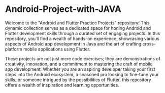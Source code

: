 # Android-Project-with-JAVA
Welcome to the "Android and Flutter Practice Projects" repository! This dynamic collection serves as a dedicated space for honing Android and Flutter development skills through a curated set of engaging projects. In this repository, you'll find a wealth of hands-on experience, showcasing various aspects of Android app development in Java and the art of crafting cross-platform mobile applications using Flutter.

These projects are not just mere code exercises; they are demonstrations of creativity, innovation, and a commitment to mastering the craft of mobile app development. Whether you are an aspiring developer taking your first steps into the Android ecosystem, a seasoned pro looking to fine-tune your skills, or someone intrigued by the possibilities of Flutter, this repository offers a wealth of inspiration and learning opportunities.
